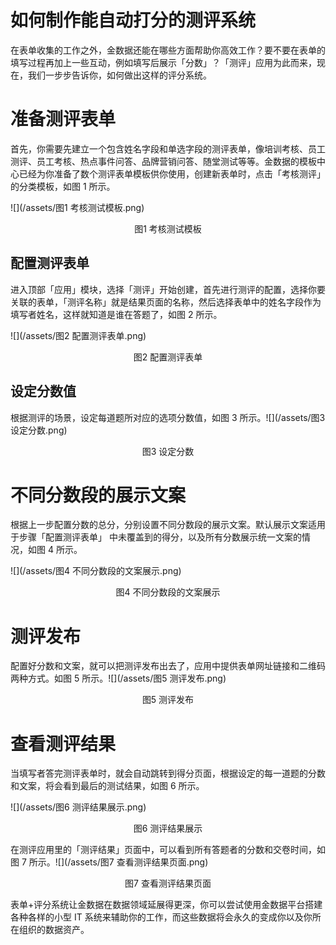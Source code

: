 # 如何制作能自动打分的测评系统

在表单收集的工作之外，金数据还能在哪些方面帮助你高效工作？要不要在表单的填写过程再加上一些互动，例如填写后展示「分数」？「测评」应用为此而来，现在，我们一步步告诉你，如何做出这样的评分系统。

# 准备测评表单

首先，你需要先建立一个包含姓名字段和单选字段的测评表单，像培训考核、员工测评、员工考核、热点事件问答、品牌营销问答、随堂测试等等。金数据的模板中心已经为你准备了数个测评表单模板供你使用，创建新表单时，点击「考核测评」的分类模板，如图 1 所示。

![](/assets/图1 考核测试模板.png)

<center>图1 考核测试模板</center>

## 配置测评表单

进入顶部「应用」模块，选择「测评」开始创建，首先进行测评的配置，选择你要关联的表单，「测评名称」就是结果页面的名称，然后选择表单中的姓名字段作为填写者姓名，这样就知道是谁在答题了，如图 2 所示。

![](/assets/图2 配置测评表单.png)

<center>图2 配置测评表单</center>

## 设定分数值

根据测评的场景，设定每道题所对应的选项分数值，如图 3 所示。![](/assets/图3 设定分数.png)

<center>图3 设定分数</center>

# 不同分数段的展示文案

根据上一步配置分数的总分，分别设置不同分数段的展示文案。默认展示文案适用于步骤「配置测评表单」 中未覆盖到的得分，以及所有分数展示统一文案的情况，如图 4 所示。

![](/assets/图4 不同分数段的文案展示.png)

<center>图4 不同分数段的文案展示</center>

# 测评发布

配置好分数和文案，就可以把测评发布出去了，应用中提供表单网址链接和二维码两种方式。如图 5 所示。![](/assets/图5 测评发布.png)

<center>图5 测评发布</center>

# 查看测评结果

当填写者答完测评表单时，就会自动跳转到得分页面，根据设定的每一道题的分数和文案，将会看到最后的测试结果，如图 6 所示。

![](/assets/图6 测评结果展示.png)

<center>图6 测评结果展示</center>

在测评应用里的「测评结果」页面中，可以看到所有答题者的分数和交卷时间，如图 7 所示。![](/assets/图7 查看测评结果页面.png)

<center>图7 查看测评结果页面</center>

表单+评分系统让金数据在数据领域延展得更深，你可以尝试使用金数据平台搭建各种各样的小型 IT 系统来辅助你的工作，而这些数据将会永久的变成你以及你所在组织的数据资产。

